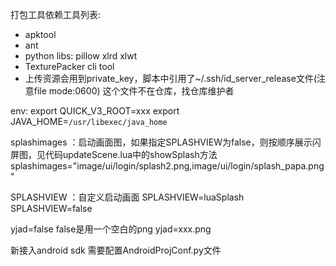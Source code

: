 打包工具依赖工具列表:
* apktool
* ant
* python libs: pillow xlrd xlwt
* TexturePacker cli tool
* 上传资源会用到private_key，脚本中引用了~/.ssh/id_server_release文件(注意file mode:0600) 这个文件不在仓库，找仓库维护者

env:
export QUICK_V3_ROOT=xxx
export JAVA_HOME=`/usr/libexec/java_home`

splashimages ：启动画面图，如果指定SPLASHVIEW为false，则按顺序展示闪屏图，见代码updateScene.lua中的showSplash方法
splashimages="image/ui/login/splash2.png,image/ui/login/splash_papa.png"

SPLASHVIEW ：自定义启动画面
SPLASHVIEW=luaSplash
SPLASHVIEW=false 

yjad=false false是用一个空白的png
yjad=xxx.png 

新接入android sdk 需要配置AndroidProjConf.py文件
